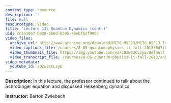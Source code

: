 ```yaml
---
content_type: resource
description: ''
file: null
resourcetype: Video
title: 'Lecture 13: Quantum Dynamics (cont.)'
uid: cc3a1867-be28-bb0d-b095-48ebf62f990b
video_files:
  archive_url: http://www.archive.org/download/MIT8.05F13/MIT8_05F13_lec13_300k.mp4
  video_captions_file: /courses/8-05-quantum-physics-ii-fall-2013/6d7f875ecde55636962a5523b4c3a9c3_zOZw3zCLzyE.vtt
  video_thumbnail_file: https://img.youtube.com/vi/zOZw3zCLzyE/default.jpg
  video_transcript_file: /courses/8-05-quantum-physics-ii-fall-2013/ad987410654c49a34349b19c4a66ee54_zOZw3zCLzyE.pdf
video_metadata:
  youtube_id: zOZw3zCLzyE
---
```


**Description:** In this lecture, the professor continued to talk about the Schrodinger equation and discussed Heisenberg dynamics.

**Instructor:** Barton Zwiebach